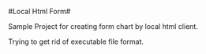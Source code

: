 #Local Html Form#

Sample Project for creating form chart by local html client.

Trying to get rid of executable file format.
